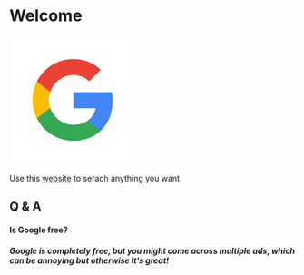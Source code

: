 # Welcome 


![This is the Google logo](google.png)

Use this [website](https://google.com) to serach anything you want.

## Q & A
#### Is Google free?
##### Google is completely free, but you might come across multiple ads, which can be annoying but otherwise it's great!

####
